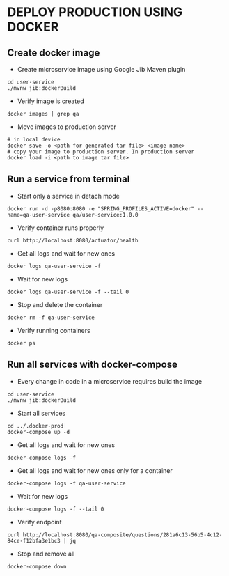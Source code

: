 # DEPLOY PRODUCTION USING DOCKER

## Create docker image

- Create microservice image using Google Jib Maven plugin
```
cd user-service
./mvnw jib:dockerBuild
```

- Verify image is created
```
docker images | grep qa
```

- Move images to production server
```
# in local device
docker save -o <path for generated tar file> <image name>
# copy your image to production server. In production server
docker load -i <path to image tar file>
```

## Run a service from terminal

- Start only a service in detach mode
```
docker run -d -p8080:8080 -e "SPRING_PROFILES_ACTIVE=docker" --name=qa-user-service qa/user-service:1.0.0
```

- Verify container runs properly
```
curl http://localhost:8080/actuator/health
```

- Get all logs and wait for new ones
```
docker logs qa-user-service -f
```

- Wait for new logs
```
docker logs qa-user-service -f --tail 0
```

- Stop and delete the container
```
docker rm -f qa-user-service
```

- Verify running containers
```
docker ps
```

## Run all services with docker-compose

- Every change in code in a microservice requires build the image
```
cd user-service
./mvnw jib:dockerBuild
```

- Start all services
```
cd ../.docker-prod
docker-compose up -d
```

- Get all logs and wait for new ones
```
docker-compose logs -f
```

- Get all logs and wait for new ones only for a container
```
docker-compose logs -f qa-user-service
```

- Wait for new logs
```
docker-compose logs -f --tail 0
```

- Verify endpoint
```
curl http://localhost:8080/qa-composite/questions/281a6c13-56b5-4c12-84ce-f12bfa3e1bc3 | jq
```

- Stop and remove all
```
docker-compose down
```
